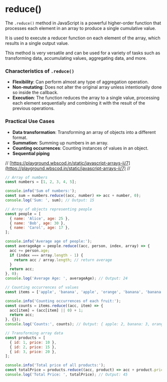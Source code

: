 # reduce()


The `.reduce()` method in JavaScript is a powerful higher-order function that processes each element in an array to produce a single cumulative value.

It is used to execute a reducer function on each element of the array, which results in a single output value.

This method is very versatile and can be used for a variety of tasks such as transforming data, accumulating values, aggregating data, and more.

### Characteristics of `.reduce()`

- **Flexibility**: Can perform almost any type of aggregation operation.
- **Non-mutating**: Does not alter the original array unless intentionally done so inside the callback.
- **Execution**: The function reduces the array to a single value, processing each element sequentially and combining it with the result of the previous operations.

### Practical Use Cases

- **Data transformation**: Transforming an array of objects into a different format.
- **Summation**: Summing up numbers in an array.
- **Counting occurrences**: Counting instances of values in an object.
- **Sequential piping**

//
[https://playground.wbscod.in/static/javascript-arrays-ii/7](https://playground.wbscod.in/static/javascript-arrays-ii/7)
//

```javascript
// Array of numbers
const numbers = [1, 2, 3, 4, 5];

console.info('Sum of numbers:');
const sum = numbers.reduce((acc, number) => acc + number, 0);
console.log('Sum: ', sum); // Output: 15

// Array of objects representing people
const people = [
  { name: 'Alice', age: 25 },
  { name: 'Bob', age: 30 },
  { name: 'Carol', age: 17 },
];

console.info('Average age of people:');
const averageAge = people.reduce((acc, person, index, array) => {
  acc += person.age;
  if (index === array.length - 1) {
    return acc / array.length; // return average
  }
  return acc;
}, 0);
console.log('Average Age: ', averageAge); // Output: 24

// Counting occurrences of values
const items = ['apple', 'banana', 'apple', 'orange', 'banana', 'banana'];

console.info('Counting occurrences of each fruit:');
const counts = items.reduce((acc, item) => {
  acc[item] = (acc[item] || 0) + 1;
  return acc;
}, {});
console.log('Counts:', counts); // Output: { apple: 2, banana: 3, orange: 1 }

// Transforming array data
const products = [
  { id: 1, price: 10 },
  { id: 2, price: 15 },
  { id: 3, price: 20 },
];

console.info('Total price of all products:');
const totalPrice = products.reduce((acc, product) => acc + product.price, 0);
console.log('Total Price: ', totalPrice); // Output: 45
```

